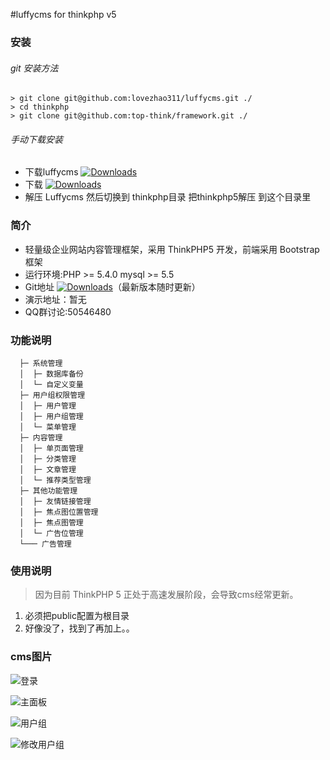 #luffycms for thinkphp v5

### 安装

###### git 安装方法

    > git clone git@github.com:lovezhao311/luffycms.git ./
    > cd thinkphp
    > git clone git@github.com:top-think/framework.git ./

###### 手动下载安装 

 + 下载luffycms [![Downloads](https://img.shields.io/github/downloads/top-think/framework/total.svg)](https://github.com/lovezhao311/luffycms/archive/master.zip)
 + 下载 [![Downloads](https://img.shields.io/github/downloads/top-think/framework/total.svg)](https://github.com/top-think/framework/archive/master.zip)
 + 解压 Luffycms  然后切换到 thinkphp目录 把thinkphp5解压 到这个目录里
    

### 简介

 + 轻量级企业网站内容管理框架，采用 ThinkPHP5 开发，前端采用 Bootstrap 框架
 + 运行环境:PHP >= 5.4.0 mysql >= 5.5
 + Git地址 [![Downloads](https://img.shields.io/github/downloads/top-think/framework/total.svg)](https://github.com/lovezhao311/luffycms)（最新版本随时更新）
 + 演示地址：暂无
 + QQ群讨论:50546480
 
### 功能说明
~~~
  ├─ 系统管理
  │  ├─ 数据库备份
  │  └─ 自定义变量
  ├─ 用户组权限管理
  │  ├─ 用户管理
  │  ├─ 用户组管理
  │  └─ 菜单管理
  ├─ 内容管理
  │  ├─ 单页面管理
  │  ├─ 分类管理
  │  ├─ 文章管理
  │  └─ 推荐类型管理
  ├─ 其他功能管理
  │  ├─ 友情链接管理
  │  ├─ 焦点图位置管理
  │  ├─ 焦点图管理
  │  └─ 广告位管理
  └─── 广告管理
~~~
### 使用说明
> 因为目前 ThinkPHP 5 正处于高速发展阶段，会导致cms经常更新。
1. 必须把public配置为根目录
2. 好像没了，找到了再加上。。

### cms图片

![登录](https://raw.githubusercontent.com/lovezhao311/luffycms/master/public/appimages/01.png)

![主面板](https://raw.githubusercontent.com/lovezhao311/luffycms/master/public/appimages/02.png)

![用户组](https://raw.githubusercontent.com/lovezhao311/luffycms/master/public/appimages/03.png)

![修改用户组](https://raw.githubusercontent.com/lovezhao311/luffycms/master/public/appimages/04.png)
